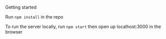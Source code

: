 Getting started

Run `npm install` in the repo

To run the server locally, run `npm start` then open up localhost:3000 in the browser
